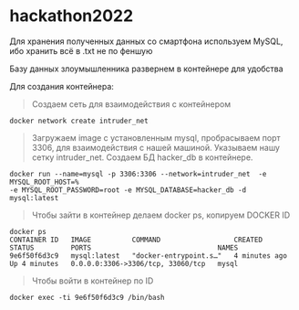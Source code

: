 # hackathon2022

Для хранения полученных данных со смартфона используем MySQL, ибо хранить всё в .txt не по феншую

Базу данных злоумышленника развернем в контейнере для удобства

Для создания контейнера:

> Создаем сеть для взаимодействия с контейнером
```
docker network create intruder_net
```
> Загружаем image с установленным mysql, пробрасываем порт 3306, для взаимодействия с нашей машиной.
> Указываем нашу сетку intruder_net.
> Создаем БД hacker_db в контейнере.
```
docker run --name=mysql -p 3306:3306 --network=intruder_net  -e MYSQL_ROOT_HOST=%
-e MYSQL_ROOT_PASSWORD=root -e MYSQL_DATABASE=hacker_db -d mysql:latest
```
> Чтобы зайти в контейнер делаем docker ps, копируем DOCKER ID
```
docker ps
CONTAINER ID   IMAGE          COMMAND                  CREATED         STATUS         PORTS                               NAMES
9e6f50f6d3c9   mysql:latest   "docker-entrypoint.s…"   4 minutes ago   Up 4 minutes   0.0.0.0:3306->3306/tcp, 33060/tcp   mysql
```
> Чтобы войти в контейнер по ID
```
docker exec -ti 9e6f50f6d3c9 /bin/bash
```